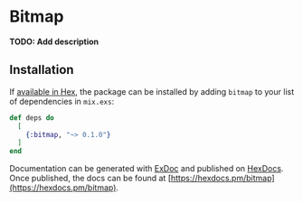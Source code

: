 # Bitmap

**TODO: Add description**

## Installation

If [available in Hex](https://hex.pm/docs/publish), the package can be installed
by adding `bitmap` to your list of dependencies in `mix.exs`:

```elixir
def deps do
  [
    {:bitmap, "~> 0.1.0"}
  ]
end
```

Documentation can be generated with [ExDoc](https://github.com/elixir-lang/ex_doc)
and published on [HexDocs](https://hexdocs.pm). Once published, the docs can
be found at [https://hexdocs.pm/bitmap](https://hexdocs.pm/bitmap).

